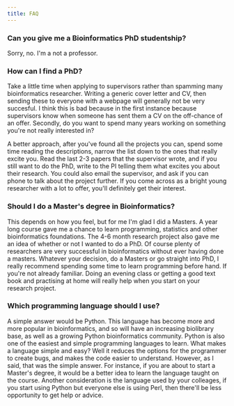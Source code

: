 ```yaml
--- 
title: FAQ
---
```


### Can you give me a Bioinformatics PhD studentship?

Sorry, no. I'm a not a professor.

### How can I find a PhD?

Take a little time when applying to supervisors rather than spamming many
bioinformatics researcher. Writing a generic cover letter and CV, then sending
these to everyone with a webpage will generally not be very succesful. I think
this is bad because in the first instance because supervisors know when someone
has sent them a CV on the off-chance of an offer. Secondly, do you want to
spend many years working on something you're not really interested in?

A better approach, after you've found all the projects you can, spend some time
reading the descriptions, narrow the list down to the ones that really excite
you. Read the last 2-3 papers that the supervisor wrote, and if you still want
to do the PhD, write to the PI telling them what excites you about their
research. You could also email the supervisor, and ask if you can phone to talk
about the project further. If you come across as a bright young researcher with
a lot to offer, you'll definitely get their interest.

### Should I do a Master's degree in Bioinformatics?

This depends on how you feel, but for me I'm glad I did a Masters. A year long
course gave me a chance to learn programming, statistics and other
bioinformatics foundations. The 4-6 month research project also gave me an idea
of whether or not I wanted to do a PhD. Of course plenty of researchers are
very successful in bioinformatics without ever having done a masters. Whatever
your decision, do a Masters or go straight into PhD, I really recommend
spending some time to learn programming before hand. If you're not already
familiar. Doing an evening class or getting a good text book and practising at
home will really help when you start on your research project.

### Which programming language should I use?

A simple answer would be Python. This language has become more and more popular
in bioinformatics, and so will have an increasing biolibrary base, as well as a
growing Python bioinformatics community. Python is also one of the easiest and
simple programming languages to learn. What makes a language simple and easy?
Well it reduces the options for the programmer to create bugs, and makes the
code easier to understand. However, as I said, that was the simple answer. For
instance, if you are about to start a Master's degree, it would be a better
idea to learn the language taught on the course. Another consideration is the
language used by your colleages, if you start using Python but everyone else is
using Perl, then there'll be less opportunity to get help or advice.
